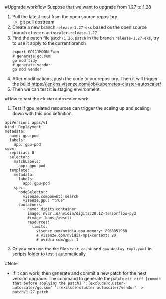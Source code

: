 #Upgrade workflow
Suppose that we want to upgrade from 1.27 to 1.28
1. Pull the latest cost from the open source repository
   - git pull upstream
2. Create a new branch `release-1.27-eks` based on the open source branch `cluster-autoscaler-release-1.27`
3. Find the patch file `patch/1.26.patch` in the branch `release-1.27-eks`, try to use it apply to the current branch
   ```
   export GO111MODULE=on
   # generate go.sum
   go mod tidy
   # generate vendor
   go mod vendor
   ```
1. After modifications, push the code to our repository. Then it will trigger the build https://jenkins.visenze.com/job/kubernetes-cluster-autoscaler/
1. Then we can test it in staging environment.


#How to test the cluster autoscaler work
1. Test if gpu related resources can trigger the scaling up and scaling down with this pod definition.

```
apiVersion: apps/v1
kind: Deployment
metadata:
  name: gpu-pod
  labels:
    app: gpu-pod
spec:
  replicas: 0
  selector:
    matchLabels:
      app: gpu-pod
  template:
    metadata:
      labels:
        app: gpu-pod
    spec:
      nodeSelector:
        visenze.component: search
        visenze.gpu: "true"
      containers:
        - name: digits-container
          image: nvcr.io/nvidia/digits:20.12-tensorflow-py3
          #image: banst/awscli
          resources:
            limits:
              visenze.com/nvidia-gpu-memory: 8988051968
              # visenze.com/nvidia-mps-context: 20
              # nvidia.com/gpu: 1
```
2. Or you can use the the files `test-ca.sh` and `gpu-deploy-tmpl.yaml` in [scripts](scripts) folder to test it automatically

#Note
* If it can work, then generate and commit a new patch for the next version upgrade. The command to generate the patch:
 `git diff [commit that before applying the patch] ':(exclude)cluster-autoscaler/go.sum' ':(exclude)cluster-autoscaler/vendor'  > patch/1.27.patch`